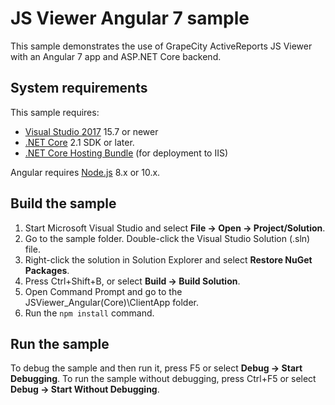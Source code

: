 # JS Viewer Angular 7 sample

This sample demonstrates the use of GrapeCity ActiveReports JS Viewer with an
Angular 7 app and ASP.NET Core backend.

## System requirements

This sample requires:
 * [Visual Studio 2017](https://visualstudio.microsoft.com/vs/) 15.7 or newer
 * [.NET Core](https://www.microsoft.com/net/download) 2.1 SDK or later.
 * [.NET Core Hosting Bundle](https://docs.microsoft.com/en-us/aspnet/core/host-and-deploy/iis/index?view=aspnetcore-2.1#install-the-net-core-hosting-bundle) (for deployment to IIS)

Angular requires [Node.js](https://nodejs.org) 8.x or 10.x.

## Build the sample

1. Start Microsoft Visual Studio and select **File → Open →
   Project/Solution**.
2. Go to the sample folder. Double-click the Visual Studio Solution (.sln) file.
3. Right-click the solution in Solution Explorer and select **Restore NuGet
   Packages**.
4. Press Ctrl+Shift+B, or select **Build → Build Solution**.
5. Open Command Prompt and go to the JSViewer_Angular(Core)\ClientApp folder.
6. Run the `npm install` command.

## Run the sample

To debug the sample and then run it, press F5 or select **Debug → Start
Debugging**. To run the sample without debugging, press Ctrl+F5 or select
**Debug → Start Without Debugging**.
